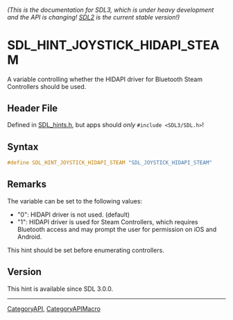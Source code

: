 ###### (This is the documentation for SDL3, which is under heavy development and the API is changing! [SDL2](https://wiki.libsdl.org/SDL2/) is the current stable version!)
# SDL_HINT_JOYSTICK_HIDAPI_STEAM

A variable controlling whether the HIDAPI driver for Bluetooth Steam Controllers should be used.

## Header File

Defined in [SDL_hints.h](https://github.com/libsdl-org/SDL/blob/main/include/SDL3/SDL_hints.h), but apps should _only_ `#include <SDL3/SDL.h>`!

## Syntax

```c
#define SDL_HINT_JOYSTICK_HIDAPI_STEAM "SDL_JOYSTICK_HIDAPI_STEAM"
```

## Remarks

The variable can be set to the following values:

- "0": HIDAPI driver is not used. (default)
- "1": HIDAPI driver is used for Steam Controllers, which requires
  Bluetooth access and may prompt the user for permission on iOS and
  Android.

This hint should be set before enumerating controllers.

## Version

This hint is available since SDL 3.0.0.

----
[CategoryAPI](CategoryAPI), [CategoryAPIMacro](CategoryAPIMacro)

